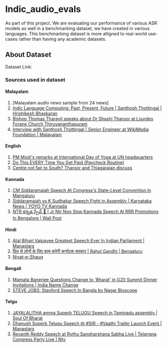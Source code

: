 # Indic_audio_evals

As part of this project. We are evaluating our performance of various ASR models as well
in a benchmarking dataset, we have created in various languages. This benchmarking dataset
is more alligned to real-world use-cases rather than having any academic datasets.

## About Dataset

Dataset Link:


### Sources used in dataset

#### Malayalam

1. [Malayalam audio news sample from 24 news]
2. [Indic Language Computing: Past, Present, Future | Santhosh Thottingal | Hrishikesh Bhaskaran](https://www.youtube.com/watch?v=MI882Pid7Jk)
3. [Bishop Thomas Tharayil speaks about Dr Shashi Tharoor at Lourdes Forane Church Thiruvananthapuram](https://www.youtube.com/watch?v=dH8SugTqrrQ)
4. [Interview with Santhosh Thottingal | Senior Engineer at WikiMedia Foundation | Malayalam](https://www.youtube.com/watch?v=Tr6Wxiusr54)


#### English

1. [PM Modi's remarks at International Day of Yoga at UN headquarters](https://www.youtube.com/watch?v=LlsAx-TaQw4)
2. [Do This EVERY Time You Get Paid (Paycheck Routine)](https://www.youtube.com/watch?v=peq6DVGvBMg)
3. [Centre not fair to South? Tharoor and Thiagarajan discuss](https://www.youtube.com/watch?v=gNtu_1otRiw)


#### Kannada

1. [CM Siddaramaiah Speech At Congress's State-Level Convention In Mangaluru](https://www.youtube.com/watch?v=WsXNr9V97KI)
2. [Siddaramaiah vs K Sudhakar Speech Fight in Assembly | Karnataka News | YOYO TV Kannada](https://www.youtube.com/watch?v=N9YtdFg5Dho)
3. [NTR కన్నడ స్పీచ్ 👏 | Jr Ntr Non Stop Kannada Speech At RRR Promotions In Bengalore | Wall Post](https://www.youtube.com/watch?v=BmGnoLjNXmU)


#### Hindi

1. [Atal Bihari Vajpayee Greatest Speech Ever In Indian Parliament | Manastars](https://www.youtube.com/watch?v=4EpfJxKyosE)
2. [दिल से लोगों के लिए काम करेगी कर्नाटक सरकार | Rahul Gandhi | Bengaluru](https://www.youtube.com/watch?v=TXzJt2Oz_3g)
3. [Niyat-e-Shauq](https://www.youtube.com/watch?app=desktop&v=69OQSgZj5og&feature=youtu.be)

#### Bengali

1. [Mamata Banerjee Questions Change to 'Bharat' in G20 Summit Dinner Invitations | India Name Change](https://www.youtube.com/watch?v=JbjcgzTMbn0)
2. [STEVE JOBS: Stanford Speech In Bangla by Nagar Bioscope](https://www.youtube.com/watch?v=EaGBd4proc4)

#### Telgu

1. [JAYALALITHA amma Superb TELUGU Speech in Taminadu assembly | Soul Of Bharat](https://www.youtube.com/watch?v=nTFqsTPArRk)
2. [Dhanush Superb Telugu Speech @ #SIR - #Vaathi Trailer Launch Event | Manastars](https://www.youtube.com/watch?v=zBFlmJNj8xU)
3. [Revanth Reddy Speech at Rythu Sangharshana Sabha Live | Telangna Congress Party Live | Ntv](https://www.youtube.com/watch?v=B5s3E9LtYwM)
